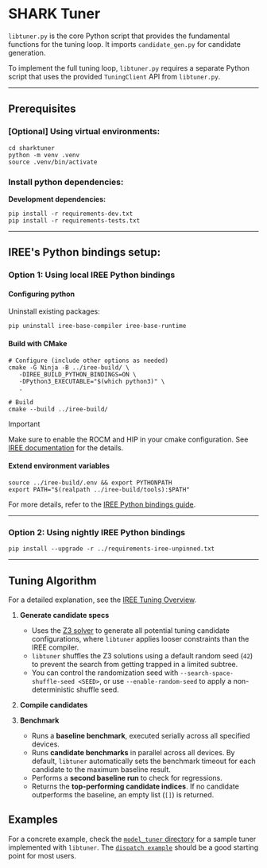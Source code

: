 # SHARK Tuner
`libtuner.py` is the core Python script that provides the fundamental functions
for the tuning loop. It imports `candidate_gen.py` for candidate generation.

To implement the full tuning loop, `libtuner.py` requires a separate Python script
that uses the provided `TuningClient` API from `libtuner.py`.

---

## Prerequisites

### [Optional] Using virtual environments:

```shell
cd sharktuner
python -m venv .venv
source .venv/bin/activate
```

### Install python dependencies:

**Development dependencies:**
```shell
pip install -r requirements-dev.txt
pip install -r requirements-tests.txt
```

---

## IREE's Python bindings setup:

### Option 1: Using local IREE Python bindings

#### Configuring python

Uninstall existing packages:

```shell
pip uninstall iree-base-compiler iree-base-runtime
```

#### Build with CMake
```shell
# Configure (include other options as needed)
cmake -G Ninja -B ../iree-build/ \
   -DIREE_BUILD_PYTHON_BINDINGS=ON \
   -DPython3_EXECUTABLE="$(which python3)" \
   .

# Build
cmake --build ../iree-build/
```

> [!IMPORTANT]
> Make sure to enable the ROCM and HIP in your cmake configuration.
> See [IREE documentation](https://iree.dev/building-from-source/getting-started/#python-bindings) for the details.

#### Extend environment variables
```shell
source ../iree-build/.env && export PYTHONPATH
export PATH="$(realpath ../iree-build/tools):$PATH"
```

For more details, refer to the [IREE Python bindings guide](https://iree.dev/building-from-source/getting-started/#python-bindings).

---

### Option 2: Using nightly IREE Python bindings
```shell
pip install --upgrade -r ../requirements-iree-unpinned.txt
```

---

## Tuning Algorithm
For a detailed explanation, see the [IREE Tuning Overview](https://iree.dev/reference/tuning/#overview).
1. **Generate candidate specs**
   - Uses the [Z3 solver](https://github.com/Z3Prover/z3/wiki#background) to generate all potential tuning candidate configurations, where `libtuner` applies looser constraints than the IREE compiler.
   - `libtuner` shuffles the Z3 solutions using a default random seed (`42`) to prevent the search from getting trapped in a limited subtree.
   - You can control the randomization seed with `--search-space-shuffle-seed <SEED>`, or use `--enable-random-seed` to apply a non-deterministic shuffle seed.

2. **Compile candidates**

3. **Benchmark**
   - Runs a **baseline benchmark**, executed serially across all specified devices.
   - Runs **candidate benchmarks** in parallel across all devices.
     By default, `libtuner` automatically sets the benchmark timeout for each candidate to the maximum baseline result.
   - Performs a **second baseline run** to check for regressions.
   - Returns the **top-performing candidate indices**.
     If no candidate outperforms the baseline, an empty list (`[]`) is returned.

## Examples

For a concrete example, check the [`model_tuner` directory](./model_tuner/) for a sample tuner implemented with `libtuner`.
The [`dispatch example`](model_tuner/README.md) should be a good starting point for most users.
